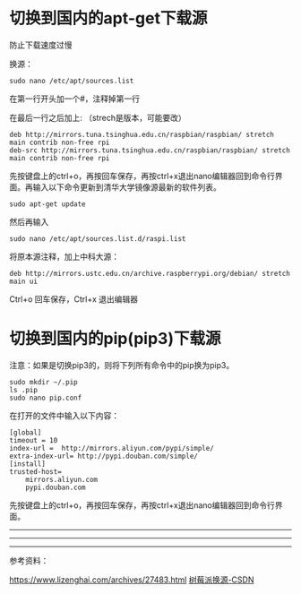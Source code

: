 # 切换到国内的apt-get下载源
防止下载速度过慢

换源：
```
sudo nano /etc/apt/sources.list
```
在第一行开头加一个#，注释掉第一行

在最后一行之后加上: （strech是版本，可能要改）
```
deb http://mirrors.tuna.tsinghua.edu.cn/raspbian/raspbian/ stretch main contrib non-free rpi
deb-src http://mirrors.tuna.tsinghua.edu.cn/raspbian/raspbian/ stretch main contrib non-free rpi
```
先按键盘上的ctrl+o，再按回车保存，再按ctrl+x退出nano编辑器回到命令行界面。再输入以下命令更新到清华大学镜像源最新的软件列表。
```
sudo apt-get update 
```

然后再输入
```
sudo nano /etc/apt/sources.list.d/raspi.list
```
将原本源注释，加上中科大源：
```
deb http://mirrors.ustc.edu.cn/archive.raspberrypi.org/debian/ stretch main ui
```
Ctrl+o 回车保存，Ctrl+x 退出编辑器


# 切换到国内的pip(pip3)下载源
注意：如果是切换pip3的，则将下列所有命令中的pip换为pip3。
```
sudo mkdir ~/.pip
ls .pip
sudo nano pip.conf
```
在打开的文件中输入以下内容：
```
[global]
timeout = 10
index-url =  http://mirrors.aliyun.com/pypi/simple/
extra-index-url= http://pypi.douban.com/simple/
[install]
trusted-host=
    mirrors.aliyun.com
    pypi.douban.com
```
先按键盘上的ctrl+o，再按回车保存，再按ctrl+x退出nano编辑器回到命令行界面。

***
***
***
参考资料：

https://www.lizenghai.com/archives/27483.html
[树莓派换源-CSDN](https://blog.csdn.net/weixin_40973138/article/details/84141281)
